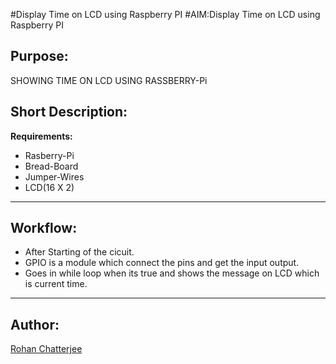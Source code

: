 #Display Time on LCD using Raspberry PI 
#AIM:Display Time on LCD using Raspberry PI 
## Purpose:
SHOWING TIME ON LCD USING RASSBERRY-Pi 

## Short Description:

**Requirements:**
- Rasberry-Pi
- Bread-Board
- Jumper-Wires
- LCD(16 X 2)  
---
## Workflow:
- After Starting of the cicuit.
-  GPIO is a module which connect the pins  and get the input output.
-  Goes in while loop when its true and shows the message on LCD which is current time.  
---
## Author:
<a href="https://github.com/CS50X-RGB">Rohan Chatterjee</a>

